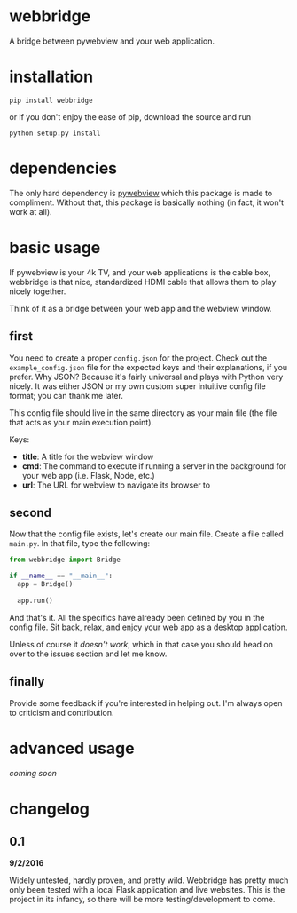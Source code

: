 # webbridge
A bridge between pywebview and your web application.

# installation
`pip install webbridge`

or if you don't enjoy the ease of pip, download the source and run

`python setup.py install`

# dependencies
The only hard dependency is [pywebview](https://github.com/r0x0r/pywebview) which this package is made to compliment. Without that, this package is basically nothing (in fact, it won't work at all).

# basic usage
If pywebview is your 4k TV, and your web applications is the cable box, webbridge is that nice, standardized HDMI cable that allows them to play nicely together.

Think of it as a bridge between your web app and the webview window.

## first
You need to create a proper `config.json` for the project. Check out the `example_config.json` file for the expected keys and their explanations, if you prefer. Why JSON? Because it's fairly universal and plays with Python very nicely. It was either JSON or my own custom super intuitive config file format; you can thank me later.

This config file should live in the same directory as your main file (the file that acts as your main execution point).

Keys:
* **title**: A title for the webview window
* **cmd**: The command to execute if running a server in the background for your web app (i.e. Flask, Node, etc.)
* **url**: The URL for webview to navigate its browser to

## second
Now that the config file exists, let's create our main file. Create a file called `main.py`. In that file, type the following:

```python
from webbridge import Bridge

if __name__ == "__main__":
  app = Bridge()
  
  app.run()
```

And that's it. All the specifics have already been defined by you in the config file. Sit back, relax, and enjoy your web app as a desktop application.

Unless of course it *doesn't work*, which in that case you should head on over to the issues section and let me know.

## finally
Provide some feedback if you're interested in helping out. I'm always open to criticism and contribution.

# advanced usage
*coming soon*

#  changelog
## 0.1
**9/2/2016**

Widely untested, hardly proven, and pretty wild. Webbridge has pretty much only been tested with a local Flask application and live websites. This is the project in its infancy, so there will be more testing/development to come.
